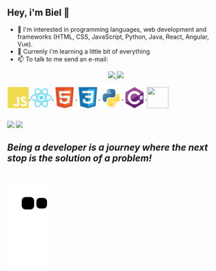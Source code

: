 ## Hey, i'm Biel 👋
- 👀 I'm interested in programming languages, web development and frameworks (HTML, CSS, JavaScript, Python, Java, React, Angular, Vue).
- 🌱 Currenly i'm learning a little bit of everything
- 📫 To talk to me send an e-mail: 



<div align="center">
  <a href="https://github.com/GabrielBatista0">
  <img height="180em" src="https://github-readme-stats.vercel.app/api?username=GabrielBatista0&show_icons=true&theme=cobalt&include_all_commits=true&count_private=true"/>
  <img height="180em" src="https://github-readme-stats.vercel.app/api/top-langs/?username=GabrielBatista0&layout=compact&langs_count=7&theme=cobalt"/>
</div>
<div style="display: inline_block"><br>
  <img align="center" alt="Rafa-Js" height="50" width="50" src="https://raw.githubusercontent.com/devicons/devicon/master/icons/javascript/javascript-plain.svg">
  <img align="center" alt="Rafa-React" height="50" width="50" src="https://raw.githubusercontent.com/devicons/devicon/master/icons/react/react-original.svg">
  <img align="center" alt="Rafa-HTML" height="50" width="50" src="https://raw.githubusercontent.com/devicons/devicon/master/icons/html5/html5-original.svg">
  <img align="center" alt="Rafa-CSS" height="50" width="50" src="https://raw.githubusercontent.com/devicons/devicon/master/icons/css3/css3-original.svg">
  <img align="center" alt="Rafa-Python" height="50" width="50" src="https://raw.githubusercontent.com/devicons/devicon/master/icons/python/python-original.svg">
  <img align="center" alt="Rafa-Csharp" height="50" width="50" src="https://raw.githubusercontent.com/devicons/devicon/master/icons/csharp/csharp-original.svg">
  <img align="center" height="50" width="50" src="https://cdn.jsdelivr.net/gh/devicons/devicon/icons/vscode/vscode-original.svg">

  
  ##

<div>
  <a href="https://www.instagram.com/biel_batista4/" target="_blank"><img src="https://img.shields.io/badge/Instagram-E4405F?style=for-the-badge&logo=instagram&logoColor=white" target="_blank"></a>
  <a href="https://www.linkedin.com/in/tayssa-antoniasse-724373190/" target="_blank"><img src="https://img.shields.io/badge/-LinkedIn-%230077B5?style=for-the-badge&logo=linkedin&logoColor=white" target="_blank"></a>
</div>



##
<h2><i> Being a developer is a journey where the next stop is the solution of a problem! <i/><h2/>

![Snake animation](https://github.com/GabrielBatista0/GabrielBatista0/blob/output/github-contribution-grid-snake.svg)
